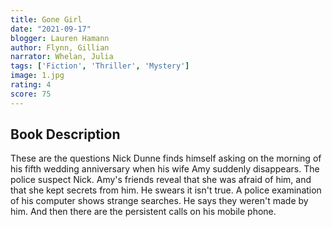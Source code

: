 ```yaml
---
title: Gone Girl
date: "2021-09-17"
blogger: Lauren Hamann
author: Flynn, Gillian
narrator: Whelan, Julia
tags: ['Fiction', 'Thriller', 'Mystery']
image: 1.jpg
rating: 4
score: 75
---
```




## Book Description

These are the questions Nick Dunne finds himself asking on the morning of his fifth wedding anniversary when his wife Amy suddenly disappears. The police suspect Nick. Amy's friends reveal that she was afraid of him, and that she kept secrets from him. He swears it isn't true. A police examination of his computer shows strange searches. He says they weren't made by him. And then there are the persistent calls on his mobile phone.